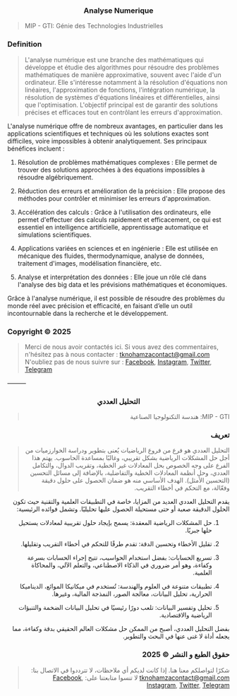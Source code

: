 </p>
<h3 align="center">Analyse Numerique </h3>
<p align="center">
</p>

> MIP - GTI: Génie des Technologies Industrielles

### <a name="Definition"></a> Definition

> L'analyse numérique est une branche des mathématiques qui développe et étudie des algorithmes pour résoudre des problèmes mathématiques de manière approximative, souvent avec l'aide d'un ordinateur. Elle s'intéresse notamment à la résolution d'équations non linéaires, l'approximation de fonctions, l'intégration numérique, la résolution de systèmes d'équations linéaires et différentielles, ainsi que l'optimisation. L'objectif principal est de garantir des solutions précises et efficaces tout en contrôlant les erreurs d'approximation.

L'analyse numérique offre de nombreux avantages, en particulier dans les applications scientifiques et techniques où les solutions exactes sont difficiles, voire impossibles à obtenir analytiquement. Ses principaux bénéfices incluent :

1. Résolution de problèmes mathématiques complexes : Elle permet de trouver des solutions approchées à des équations impossibles à résoudre algébriquement.


2. Réduction des erreurs et amélioration de la précision : Elle propose des méthodes pour contrôler et minimiser les erreurs d'approximation.


3. Accélération des calculs : Grâce à l'utilisation des ordinateurs, elle permet d'effectuer des calculs rapidement et efficacement, ce qui est essentiel en intelligence artificielle, apprentissage automatique et simulations scientifiques.


4. Applications variées en sciences et en ingénierie : Elle est utilisée en mécanique des fluides, thermodynamique, analyse de données, traitement d'images, modélisation financière, etc.


5. Analyse et interprétation des données : Elle joue un rôle clé dans l'analyse des big data et les prévisions mathématiques et économiques.



Grâce à l'analyse numérique, il est possible de résoudre des problèmes du monde réel avec précision et efficacité, en faisant d’elle un outil incontournable dans la recherche et le développement.


### <a name="Copyright©2025"></a> Copyright © 2025


> Merci de nous avoir contactés ici. Si vous avez des commentaires, n'hésitez pas à nous contacter :
tknohamzacontact@gmail.com
N'oubliez pas de nous suivre sur :
<a href="https://facebook.com/tknohamza">Facebook</a>, <a href="https://instagram.com/r/tknohamza">Instagram</a>, <a href="https://twitter.com/tknohamza">Twitter</a>, <a href="https://t.me/tknohamzachannel">Telegram</a>

———

<div dir="rtl">

</p>
<h3 align="center">التحليل العددي  </h3>
<p align="center">
</p>

> MIP - GTI: هندسة التكنولوجيا الصناعية

### <a name="تعريف"></a> تعريف

> التحليل العددي هو فرع من فروع الرياضيات يُعنى بتطوير ودراسة الخوارزميات من أجل حل المشكلات الرياضية بشكل تقريبي، وغالبًا بمساعدة الحاسوب.
يهتم هذا الفرع على وجه الخصوص بحل المعادلات غير الخطية، وتقريب الدوال، والتكامل العددي، وحل أنظمة المعادلات الخطية والتفاضلية، بالإضافة إلى مسائل التحسين (التحسين الأمثل).
الهدف الأساسي منه هو ضمان الحصول على حلول دقيقة وفعّالة، مع التحكم في أخطاء التقريب.

يقدم التحليل العددي العديد من المزايا، خاصة في التطبيقات العلمية والتقنية حيث تكون الحلول الدقيقة صعبة أو حتى مستحيلة الحصول عليها تحليليًا. وتشمل فوائده الرئيسية:

1. حل المشكلات الرياضية المعقدة: يسمح بإيجاد حلول تقريبية لمعادلات يستحيل حلها جبريًا.


2. تقليل الأخطاء وتحسين الدقة: تقدم طرقًا للتحكم في أخطاء التقريب وتقليلها.


3. تسريع الحسابات: بفضل استخدام الحواسيب، تتيح إجراء الحسابات بسرعة وكفاءة، وهو أمر ضروري في الذكاء الاصطناعي، والتعلم الآلي، والمحاكاة العلمية.


4. تطبيقات متنوعة في العلوم والهندسة: تُستخدم في ميكانيكا الموائع، الديناميكا الحرارية، تحليل البيانات، معالجة الصور، النمذجة المالية، وغيرها.


5. تحليل وتفسير البيانات: تلعب دورًا رئيسيًا في تحليل البيانات الضخمة والتنبؤات الرياضية والاقتصادية.



بفضل التحليل العددي، أصبح من الممكن حل مشكلات العالم الحقيقي بدقة وكفاءة، مما يجعله أداة لا غنى عنها في البحث والتطوير.


### <a name="حقوق الطبع والنشر©2025"></a> حقوق الطبع و النشر © 2025


> شكرًا لتواصلكم معنا هنا. إذا كانت لديكم أي ملاحظات، لا تترددوا في الاتصال بنا:
tknohamzacontact@gmail.com
لا تنسوا متابعتنا على:
<a href="https://facebook.com/tknohamza">Facebook</a>, <a href="https://instagram.com/r/tknohamza">Instagram</a>, <a href="https://twitter.com/tknohamza">Twitter</a>, <a href="https://t.me/tknohamzachannel">Telegram</a>

</div>